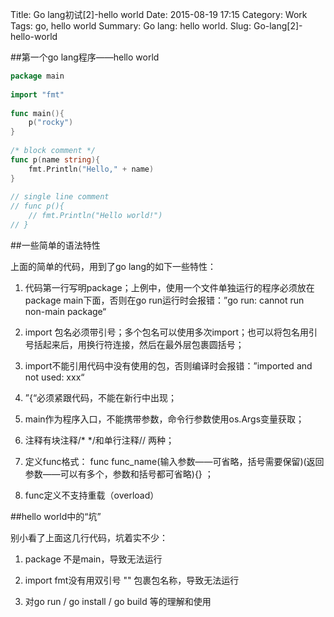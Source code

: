 Title: Go lang初试[2]-hello world
Date: 2015-08-19 17:15
Category: Work
Tags: go, hello world
Summary: Go lang: hello world.
Slug: Go-lang[2]-hello-world

##第一个go lang程序——hello world

````go
package main
 
import "fmt"
 
func main(){
    p("rocky")
}
 
/* block comment */
func p(name string){
    fmt.Println("Hello," + name)
}
 
// single line comment
// func p(){
    // fmt.Println("Hello world!")
// }
````

##一些简单的语法特性

上面的简单的代码，用到了go lang的如下一些特性：

1. 代码第一行写明package；上例中，使用一个文件单独运行的程序必须放在package main下面，否则在go run运行时会报错：”go run: cannot run non-main package“

2. import 包名必须带引号；多个包名可以使用多次import；也可以将包名用引号括起来后，用换行符连接，然后在最外层包裹圆括号；

3. import不能引用代码中没有使用的包，否则编译时会报错：”imported and not used: xxx“

4. ”{“必须紧跟代码，不能在新行中出现；

5. main作为程序入口，不能携带参数，命令行参数使用os.Args变量获取；

6. 注释有块注释/* */和单行注释// 两种；

7. 定义func格式： func func_name(输入参数——可省略，括号需要保留)(返回参数——可以有多个，参数和括号都可省略){} ；

8. func定义不支持重载（overload）

##hello world中的“坑”

别小看了上面这几行代码，坑着实不少：

1. package 不是main，导致无法运行

2. import fmt没有用双引号 "" 包裹包名称，导致无法运行

3. 对go run / go install / go build 等的理解和使用